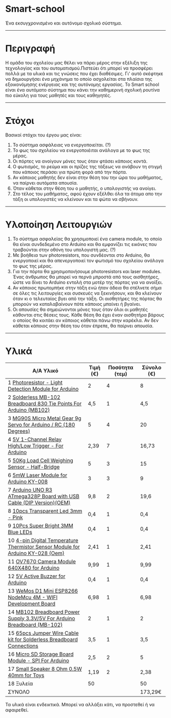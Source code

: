# Smart-school
Ένα εκσυγχρονισμένο και αυτόνομο σχολικό σύστημα.
<hr>

# Περιγραφή
Η ομάδα του σχολείου μας θέλει να πάρει μέρος στην εξέλιξη της τεχνολογίας και του αυτοματισμού.Πιστεύει ότι μπορεί να προσφέρει πολλά με τα υλικά και τις γνώσεις που έχει διαθέσιμες. Γι' αυτό σκέφτηκε να δημιουργήσει ένα μηχάνημα το οποίο ασχολείται στα πλαίσια της εξοικονόμησης ενέργειας και της αυτόνομης εργασίας. Το Smart school είναι ένα αυτόματο σύστημα που κάνει την καθημερινή σχολική ρουτίνα πιο εύκολη για τους μαθητές και τους καθηγητές.
<hr>

# Στόχοι
Βασικοί στόχοι του έργου μας είναι:
<ol>
  <li>Το σύστημα ασφάλειας να ενεργοποιείται. (?)
  <li>Το φως του σχολείου να ενεργοποιέιται ανάλογα με το φως της μέρας.
  <li>Οι πόρτες να ανοίγουν μόνες τους όταν φτάσει κάποιος κοντά.
  <li>Ο φωτισμός, το ρεύμα και οι πρίζες της τάξεως να ανάβουν τη στιγμή που κάποιος περάσει για πρώτη φορά από την πόρτα.
  <li>Αν κάποιος μαθητής δεν είναι στην θέση του την ώρα του μαθήματος, να παίρνει αυτόματα απουσία.
  <li>Όταν κάθεται στην θέση του ο μαθητής, ο υπολογιστής να ανοίγει.
  <li>Στο τέλος του μαθήματος, αφού έχουν εξέλθει όλα τα άτομα απο την τάξη οι υπολογιστές να κλείνουν και τα φώτα να σβήνουν.
</ol>
<hr>

# Υλοποίηση Λειτουργιών
<ol>
  <li>Το σύστημα ασφαλείας θα χρησιμοποιεί ένα camera module, το οποίο θα είναι συνδεδεμένο στο Arduino και θα εμφανίζει τις εικόνες που  τραβούνται στην οθόνη του υπολογιστή μας. (?)
  <li>Με βοήθεια των photoresistors, που συνδέονται στο Arduino, θα ενεργοποιεί και θα απενεργοποιεί τον φωτισμό του σχολείου ανάλογα το φως της μέρας.
  <li>Για την πόρτα θα χρησιμοποιήσουμε photoresistors και laser modules. Ένας άνθρωπος θα μπορεί να περνά μπροστά από τους αισθητήρες, ώστε να δίνει το Arduino εντολή στα μοτέρ της πόρτας για να ανοίξει. 
  <li>Αν κάποιος πρωτομπήκε στην τάξη ενώ ήταν άδεια θα στέλνετε σήμα σε όλες τις λειτουργίες και συσκευές να ξεκινήσουν, και θα κλείνουν όταν κι ο τελευταίος βγει από την τάξη. Οι αισθητήρες της πόρτας θα μπορούν να καταλαβαίνουν πότε κάποιος μπαίνει ή βγαίνει.
  <li>Οι απουσίες θα σημειώνονται μόνες τους όταν όλοι οι μαθητές κάθονται στις θέσεις τους. Κάθε θέση θα έχει έναν αισθητήρα βάρους ο οποίος θα κοιτάει αν κάποιος κάθεται πάνω στην καρέκλα. Αν δεν κάθεται κάποιος στην θέση του όταν έπρεπε, θα παίρνει απουσία.
</ol>
<hr>
    
# Υλικά

|Α/Α	Υλικό	                                                                  |  Τιμή (€)|	Ποσότητα (τεμ)|	Σύνολο (€)|
|-----------------------------------------------------------------------------|----------|----------------|-----------|
|1	[Photoresistor - Light Detection Module for Arduino](https://www.cableworks.gr/ilektronika/arduino-and-microcontrollers/sensors/light/photoresistor-light-detection-module-for-arduino/)                                                                                                                                     |  2	     |   4	          |  8<br> 
|2	[Solderless MB-102 Breadboard 830 Tie Points For Arduino (MB102)](https://www.cableworks.gr/ilektronika/arduino-and-microcontrollers/prototyping/breadboard/solderless-mb-102-breadboard-830-tie-points-for-arduino-mb102/)                                                                                                               |  4,5    |   1	           |  4,5<br>
|3	[MG90S Micro Metal Gear 9g Servo for Arduino / RC (180 Degrees)](https://www.cableworks.gr/ilektronika/arduino-and-microcontrollers/motors/servo/mg90s-micro-metal-gear-9g-servo-for-arduino-rc-180-degrees/)	                                                                                                                           |  5	     |   4	          |  20<br>
|4	[5V 1-Channel Relay High/Low Trigger - For Arduino](https://www.cableworks.gr/ilektronika/arduino-and-microcontrollers/relays/5v-relays/5v-1-channel-relay-high-low-trigger-for-arduino/)	  |  2,39	  |   7	           |  16,73<br>
|5	[50Kg Load Cell Weighing Sensor - Half-Bridge](https://www.cableworks.gr/ilektronika/arduino-and-microcontrollers/sensors/pressure/50kg-load-cell-weighing-sensor-half-bridge/)	                                                                                                                                       |  5	     |   3	          |  15<br>
|6	[5mW Laser Module for Arduino KY-008](https://www.cableworks.gr/ilektronika/arduino-and-microcontrollers/outputs/5mw-laser-module-for-arduino/)	                                                                 |  3      |   3            |   9<br>
|7	[Arduino UNO R3 ATmega328P Board with USB Cable (DIP Version)(OEM)](https://www.cableworks.gr/ilektronika/arduino-and-microcontrollers/microcontrollers/compatible-boards/arduino-uno-r3-atmega328p-board-with-usb-cable-dip-version-oem/)                                                                                                   |  9,8   |   2	          |  19,6 <br>
|8	[10pcs Transparent Led 3mm - Pink](https://www.cableworks.gr/ilektronika/arduino-and-microcontrollers/components-and-ic/leds/3mm/10pcs-transparent-led-3mm-pink/)		                                       |  0,4    |    1           |  0,4<br>
|9  [10Pcs Super Bright 3MM Blue LEDs](https://www.cableworks.gr/ilektronika/arduino-and-microcontrollers/components-and-ic/leds/3mm/10pcs-super-bright-3mm-blue-leds/)                                        |0,4      |    1           |0,4<br>
|10 [4-pin Digital Temperature Thermistor Sensor Module for Arduino KY-028 (Oem)](https://www.cableworks.gr/ilektronika/arduino-and-microcontrollers/sensors/temperature/4-pin-digital-temperature-thermistor-sensor-module-for-arduino/)                                                                                                             |2,41     |    1           |2,41<br>
|11 [OV7670 Camera Module 640X480 for Arduino](https://www.cableworks.gr/ilektronika/arduino-and-microcontrollers/sensors/camera/ov7670-camera-module-640x480-for-arduino/)            |9,99     |1               |9,99<br>
|12 [5V Active Buzzer for Arduino](https://www.cableworks.gr/ilektronika/arduino-and-microcontrollers/components-and-ic/5v-active-buzzer-for-arduino/)                                                          |0,4        |1               |0,4<br>
|13 [WeMos D1 Mini ESP8266 NodeMcu 4M - WIFI Development Board](https://www.cableworks.gr/ilektronika/arduino-and-microcontrollers/microcontrollers/esp8266/wemos-d1-mini-esp8266-nodemcu-4m-wifi-development-board/)|6,98       |1               |6,98 <br>
|14 [MB102 Breadboard Power Supply 3.3V/5V For Arduino Breadboard (MB-102)](https://www.cableworks.gr/ilektronika/arduino-and-microcontrollers/prototyping/breadboard/mb102-breadboard-power-supply-3.3v-5v-for-arduino-breadboard-mb-102/)|2            |1               |2<br>
|15 [65pcs Jumper Wire Cable kit for Solderless Breadboard Connections](https://www.cableworks.gr/ilektronika/arduino-and-microcontrollers/prototyping/dupont-jumper-wires/65pcs-jumper-wire-cable-kit-for-solderless-breadboard-connections/)|3,5         |1               |3,5<br>
|16 [Micro SD Storage Board Module - SPI For Arduino](https://www.cableworks.gr/ilektronika/arduino-and-microcontrollers/modules/storage/micro-sd-storage-board-module-spi-for-arduino/)     |2,5          |2               |5<br>
|17 [Small Speaker 8 Ohm 0.5W 40mm for Toys](https://www.cableworks.gr/ilektronika/arduino-and-microcontrollers/modules/audio/small-speaker-8-ohm-0.5w-30mm-for-toys/)              |1,19         |2               |2,38<br>
|18 Ξυλεία                                                                           |50            |               |50<br>
|ΣΥΝΟΛΟ	                                                                             |             |                | 173,29€   

Τα υλικά είναι ενδεικτικά. Μπορεί να αλλάξει κάτι, να προστεθεί ή να αφαιρεθεί.
